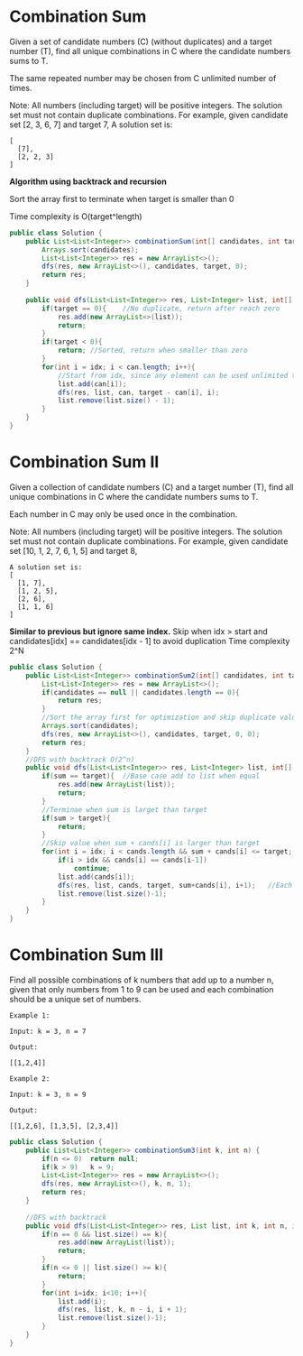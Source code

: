 # Combination Sum


Given a set of candidate numbers (C) (without duplicates) and a target number (T), find all unique combinations in C where the candidate numbers sums to T.

The same repeated number may be chosen from C unlimited number of times.

Note:
All numbers (including target) will be positive integers.
The solution set must not contain duplicate combinations.
For example, given candidate set [2, 3, 6, 7] and target 7, 
A solution set is: 
```
[
  [7],
  [2, 2, 3]
]
```

**Algorithm using backtrack and recursion**

Sort the array first to terminate when target is smaller than 0

Time complexity is O(target^length)

```java
public class Solution {
    public List<List<Integer>> combinationSum(int[] candidates, int target) {
        Arrays.sort(candidates);
        List<List<Integer>> res = new ArrayList<>();
        dfs(res, new ArrayList<>(), candidates, target, 0);
        return res;
    }
    
    public void dfs(List<List<Integer>> res, List<Integer> list, int[] can, int target, int idx){
        if(target == 0){    //No duplicate, return after reach zero
            res.add(new ArrayList<>(list));
            return;
        }
        if(target < 0){
            return; //Sorted, return when smaller than zero
        }
        for(int i = idx; i < can.length; i++){  
            //Start from idx, since any element can be used unlimited times
            list.add(can[i]);
            dfs(res, list, can, target - can[i], i);
            list.remove(list.size() - 1);
        }
    }
}
```
# Combination Sum II
Given a collection of candidate numbers (C) and a target number (T), find all unique combinations in C where the candidate numbers sums to T.

Each number in C may only be used once in the combination.

Note:
All numbers (including target) will be positive integers.
The solution set must not contain duplicate combinations.
For example, given candidate set [10, 1, 2, 7, 6, 1, 5] and target 8, 
```
A solution set is: 
[
  [1, 7],
  [1, 2, 5],
  [2, 6],
  [1, 1, 6]
]
```
**Similar to previous but ignore same index.**
Skip when idx > start and candidates[idx] == candidates[idx - 1] to avoid duplication
Time complexity 2^N
```java
public class Solution {
    public List<List<Integer>> combinationSum2(int[] candidates, int target) {
        List<List<Integer>> res = new ArrayList<>();
        if(candidates == null || candidates.length == 0){
            return res;
        }
        //Sort the array first for optimization and skip duplicate values
        Arrays.sort(candidates);
        dfs(res, new ArrayList<>(), candidates, target, 0, 0);
        return res;
    }
    //DFS with backtrack O(2^n) 
    public void dfs(List<List<Integer>> res, List<Integer> list, int[] cands, int target, int sum, int idx){
        if(sum == target){  //Base case add to list when equal
            res.add(new ArrayList(list));
            return;
        }
        //Terminae when sum is larget than target
        if(sum > target){
            return;
        }
        //Skip value when sum + cands[i] is larger than target
        for(int i = idx; i < cands.length && sum + cands[i] <= target; i++){
            if(i > idx && cands[i] == cands[i-1])
                continue;
            list.add(cands[i]);
            dfs(res, list, cands, target, sum+cands[i], i+1);   //Each value use once, next iteration start with i+1
            list.remove(list.size()-1);
        }
    }
}
```

# Combination Sum III
Find all possible combinations of k numbers that add up to a number n, given that only numbers from 1 to 9 can be used and each combination should be a unique set of numbers.

```
Example 1:

Input: k = 3, n = 7

Output:

[[1,2,4]]

Example 2:

Input: k = 3, n = 9

Output:

[[1,2,6], [1,3,5], [2,3,4]]
```

```java
public class Solution {
    public List<List<Integer>> combinationSum3(int k, int n) {
        if(n <= 0)  return null;
        if(k > 9)   k = 9;
        List<List<Integer>> res = new ArrayList<>();
        dfs(res, new ArrayList<>(), k, n, 1);
        return res;
    }
    
    //DFS with backtrack
    public void dfs(List<List<Integer>> res, List list, int k, int n, int idx){
        if(n == 0 && list.size() == k){
            res.add(new ArrayList(list));
            return;
        }
        if(n <= 0 || list.size() >= k){
            return;
        }
        for(int i=idx; i<10; i++){
            list.add(i);
            dfs(res, list, k, n - i, i + 1);
            list.remove(list.size()-1);
        }
    }
}
```
